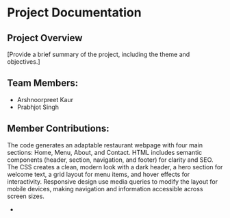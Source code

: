 # Project Documentation

## Project Overview

[Provide a brief summary of the project, including the theme and objectives.]

## Team Members:

- Arshnoorpreet Kaur
- Prabhjot Singh

## Member Contributions:
The  code generates an adaptable restaurant webpage with four main sections: Home, Menu, About, and Contact. HTML includes semantic components (header, section, navigation, and footer) for clarity and SEO. The CSS creates a clean, modern look with a dark header, a hero section for welcome text, a grid layout for menu items, and hover effects for interactivity. Responsive design use media queries to modify the layout for mobile devices, making navigation and information accessible across screen sizes.

-   